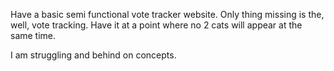 Have a basic semi functional vote tracker website. Only thing missing is the, well, vote tracking. Have it at a point where no 2 cats will appear at the same time.

I am struggling and behind on concepts.
